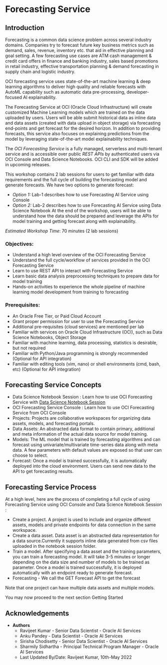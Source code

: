 # Forecasting Service

## Introduction

Forecasting is a common data science problem across several industry domains. Companies try to forecast future key business metrics such as demand, sales, revenue, inventory etc. that aid in effective planning and goal setting. A few forecasting use cases are ATM cash management & credit card offers in finance and banking industry, sales based promotions in retail industry, effective transportation planning & demand forecasting in supply chain and logistic industry.   

OCI forecasting service uses state-of-the-art machine learning & deep learning algorithms to deliver high quality and reliable forecasts with AutoML capability such as automatic data pre-processing, developer-focused AI explainability. 

The Forecasting Service at OCI (Oracle Cloud Infrastructure) will create customized Machine Learning models which are trained on the data uploaded by users. Users will be able submit historical data as inline data and data assets (created with data upload in object storage) via forecasting end-points and get forecast for the desired horizon. In addition to providing forecasts, this service also focuses on explaining predictions from the model by leveraging state-of-the-art model explainability techniques.
 
The *OCI Forecasting Service* is a fully managed, serverless and multi-tenant service and is accessible over public *REST APIs* by authenticated users via OCI Console and Data Science Notebooks. OCI CLI and SDK will be added in upcoming releases.

This workshop contains 2 lab sessions for users to get familiar with data requirements and the full cycle of building the forecasting model and generate forecasts. We have two options to generate forecast:
- *Option 1:* Lab-1 describes how to use Forecasting AI Service using Console 
- *Option 2:* Lab-2 describes how to use Forecasting AI Service using Data Science Notebook
At the end of the workshop, users will be able to understand how the data should be prepared and leverage the APIs for model training and getting forecast along with explainability. 

*Estimated Workshop Time*: 70 minutes (2 lab sessions)

### Objectives:

* Understand a high level overview of the OCI Forecasting Service
* Understand the full cycle/workflow of services provided in the OCI Forecasting Service
* Learn to use REST API to interact with Forecasting Service
* Learn basic data analysis preprocessing techniques to prepare data for model training
* Hands-on activities to experience the whole pipeline of machine learning model development from training to forecasting

### Prerequisites:
* An Oracle Free Tier, or Paid Cloud Account
* Grant proper permission for user to use the Forecasting Service
* Additional pre-requisites (cloud services) are mentioned per lab
* Familiar with services on Oracle Cloud Infrastructure (OCI), such as Data Science Notebooks, Object Storage
* Familiar with machine learning, data processing, statistics is desirable, but not required
* Familiar with Python/Java programming is strongly recommended (Optional for API integration)
* Familiar with editing tools (vim, nano) or shell environments (cmd, bash, etc) (Optional for API integration)

## Forecasting Service Concepts
* Data Science Notebook Session : Learn how to use OCI Forecasting Service with [Data Science Notebook Session](https://docs.oracle.com/en-us/iaas/data-science/using/use-notebook-sessions.htm)
* OCI Forecasting Service Console  : Learn how to use OCI Forecasting Service from OCI Console 
* Projects: Projects are collaborative workspaces for organizing data assets, models, and forecasting portals.
* Data Assets: An abstracted data format to contain primary, additional and meta information of the actual data source for model training.
* Models: The ML model that is trained by forecasting algorithms and can forecast using univariate/multivariate time-series data along with meta data. A few parameters with default values are exposed so that user can choose to select.
* Forecast: Once a model is trained successfully, it is automatically deployed into the cloud environment. Users can send new data to the API to get forecasting results.

## Forecasting Service Process

At a high level, here are the process of completing a full cycle of using Forecasting Service using OCI Console and Data Science Notebook Session :

* Create a project. A project is used to include and organize different assets, models and private endpoints for data connection in the same workspace.
* Create a data asset. Data asset is an abstracted data representation for a data source.Currently it supports inline data generated from  csv files uploaded in the notebook session folder. 
* Train a model. After specifying a data asset and the training parameters, you can train a forecasting  model. It will take 3-5 minutes or longer depending on the data size and number of models to be trained as parameter. Once a model is trained successfully, it is deployed automatically with an endpoint ready to generate forecast.
* Forecasting - We call the GET Forecast API to get the forecast


Note that one project can have multiple data assets and multiple models.

You may now proceed to the next section Getting Started

## Acknowledgements
* **Authors**
    * Ravijeet Kumar - Senior Data Scientist - Oracle AI Services
    * Anku Pandey - Data Scientist - Oracle AI Services
    * Sirisha Chodisetty - Senior Data Scientist - Oracle AI Services
    * Sharmily Sidhartha - Principal Technical Program Manager - Oracle AI Services
    * Last Updated By/Date: Ravijeet Kumar, 10th-May 2022


